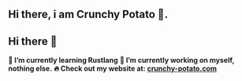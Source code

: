 ## Hi there, i am Crunchy Potato 🍟. 
## Hi there 👋

**🌱 I’m currently learning Rustlang**
**🔭 I’m currently working on myself, nothing else.**
**🔥  Check out my website at: [crunchy-potato.com](https://crunchy-potato.vercel.app/)**
<!--
**Potatooff/Potatooff** is a ✨ _special_ ✨ repository because its `README.md` (this file) appears on your GitHub profile.

Here are some ideas to get you started:

- 🔭 I’m currently working on ...
- 🌱 I’m currently learning ...
- 👯 I’m looking to collaborate on ...
- 🤔 I’m looking for help with ...
- 💬 Ask me about ...
- 📫 How to reach me: ...
- 😄 Pronouns: ...
- ⚡ Fun fact: ...
-->
